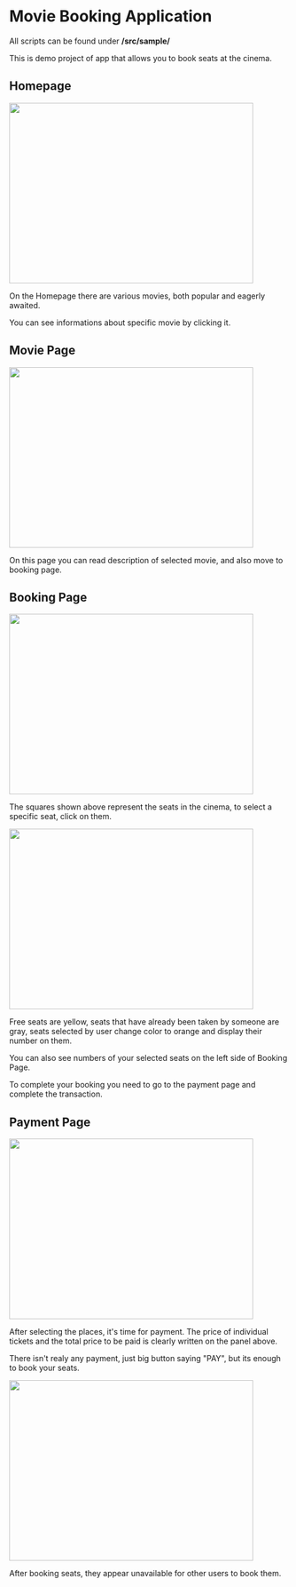 # Movie Booking Application
 
 All scripts can be found under **/src/sample/**
 
 This is demo project of app that allows you to book seats at the cinema.
 
 ## Homepage
 <img src="https://user-images.githubusercontent.com/75041222/120941228-c6515800-c721-11eb-97bf-1e4fe4193f4a.png" width="440" height="325">
 
 On the Homepage there are various movies, both popular and eagerly awaited.
 
 You can see informations about specific movie by clicking it.
 
 
 ## Movie Page
 <img src="https://user-images.githubusercontent.com/75041222/120941403-e59cb500-c722-11eb-84c4-ed6f6aa27b77.png" width="440" height="325">
 
 On this page you can read description of selected movie, and also move to booking page.
  
 ## Booking Page
 <img src="https://user-images.githubusercontent.com/75041222/120941591-ba669580-c723-11eb-84ce-4a314b8b75c7.png" width="440" height="325">
 
The squares shown above represent the seats in the cinema, to select a specific seat, click on them.

<img src="https://user-images.githubusercontent.com/75041222/120941679-352fb080-c724-11eb-845f-9643990c21ff.png" width="440" height="325">

Free seats are yellow, seats that have already been taken by someone are gray, seats selected by user change color to orange and display their number on them.

You can also see numbers of your selected seats on the left side of Booking Page.

To complete your booking you need to go to the payment page and complete the transaction.

## Payment Page
<img src="https://user-images.githubusercontent.com/75041222/120941802-0ebe4500-c725-11eb-9045-b0564b809566.png" width="440" height="325">

After selecting the places, it's time for payment. The price of individual tickets and the total price to be paid is clearly written on the panel above.

There isn't realy any payment, just big button saying "PAY", but its enough to book your seats.

<img src="https://user-images.githubusercontent.com/75041222/120941918-b176c380-c725-11eb-9ae6-db0792c64679.png" width="440" height="325">

After booking seats, they appear unavailable for other users to book them.
